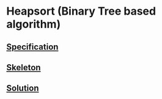 # Heapsort (Binary Tree based algorithm)

## [Specification](../specifications/heapsort.pdf)

## [Skeleton](skeleton/)

## [Solution](solution/)
